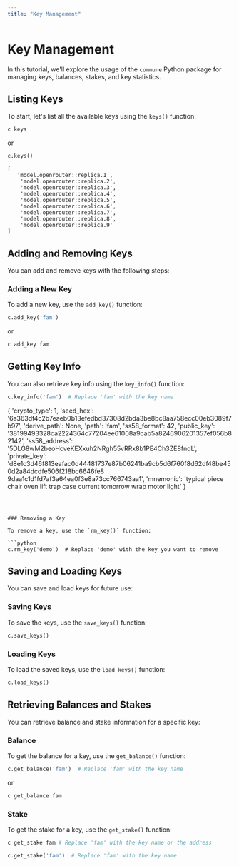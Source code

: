 ```yaml
---
title: "Key Management"
---
```



# Key Management

In this tutorial, we'll explore the usage of the `commune` Python package for managing keys, balances, stakes, and key statistics.

## Listing Keys

To start, let's list all the available keys using the `keys()` function:


```bash
c keys
```
or
```python
c.keys()
```

```
[
   'model.openrouter::replica.1',
    'model.openrouter::replica.2',
    'model.openrouter::replica.3',
    'model.openrouter::replica.4',
    'model.openrouter::replica.5',
    'model.openrouter::replica.6',
    'model.openrouter::replica.7',
    'model.openrouter::replica.8',
    'model.openrouter::replica.9'
]
```

## Adding and Removing Keys

You can add and remove keys with the following steps:

### Adding a New Key

To add a new key, use the `add_key()` function:

```python
c.add_key('fam')
```
or 
    
```bash
c add_key fam
```

## Getting Key Info

You can also retrieve key info using the `key_info()` function:

```python
c.key_info('fam')  # Replace 'fam' with the key name

```
{
    'crypto_type': 1,
    'seed_hex': '6a363df4c2b7eaeb0b13efedbd37308d2bda3be8bc8aa758ecc00eb3089f7b97',
    'derive_path': None,
    'path': 'fam',
    'ss58_format': 42,
    'public_key': '38199493328ca2224364c77204ee61008a9cab5a8246906201357ef056b82142',
    'ss58_address': '5DLG8wM2beoHcveKEXxuh2NRgh55vRRx8b1PE4Ch3ZE8fndL',
    'private_key': 
'd8e1c3d46f813eafac0d44481737e87b06241ba9cb5d6f760f8d62df48be450d2a84dcdfe506f218bc6646fe8
9daa1c1d1fd7af3a64ea0f3e8a73cc766743aa1',
    'mnemonic': 'typical piece chair oven lift trap case current tomorrow wrap motor 
light'
}
```



### Removing a Key

To remove a key, use the `rm_key()` function:

```python
c.rm_key('demo')  # Replace 'demo' with the key you want to remove
```

## Saving and Loading Keys

You can save and load keys for future use:

### Saving Keys

To save the keys, use the `save_keys()` function:

```python
c.save_keys()
```

### Loading Keys

To load the saved keys, use the `load_keys()` function:

```python
c.load_keys()
```

## Retrieving Balances and Stakes

You can retrieve balance and stake information for a specific key:

### Balance

To get the balance for a key, use the `get_balance()` function:

```python
c.get_balance('fam')  # Replace 'fam' with the key name
```
or 
```bash
c get_balance fam
```

### Stake

To get the stake for a key, use the `get_stake()` function:

```bash
c get_stake fam # Replace 'fam' with the key name or the address
```

```python
c.get_stake('fam')  # Replace 'fam' with the key name
```

